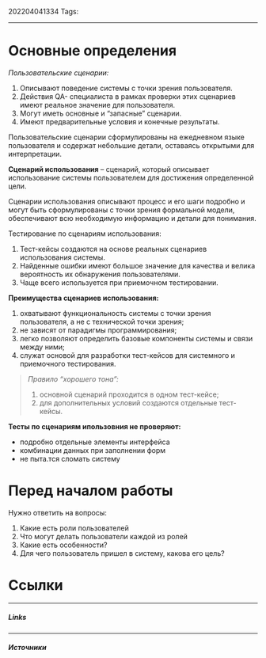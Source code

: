 202204041334
Tags:
___
# Основные определения

*Пользовательские сценарии:*
1. Описывают поведение системы с точки зрения пользователя.
2. Действия QA- специалиста в рамках проверки этих сценариев имеют реальное значение для пользователя.
3. Могут иметь основные и “запасные” сценарии.
4. Имеют предварительные условия и конечные результаты.

Пользовательские сценарии сформулированы на ежедневном языке пользователя и содержат небольшие детали, оставаясь открытыми для интерпретации.

**Сценарий использования** – сценарий, который описывает использование системы пользователем для достижения определенной цели.

Сценарии использования описывают процесс и его шаги подробно и могут быть сформулированы с точки зрения формальной модели, обеспечивают всю необходимую информацию и детали для понимания.

Тестирование по сценариям использования:
1. Тест-кейсы создаются на основе реальных сценариев использования системы.
2. Найденные ошибки имеют большое значение для качества и велика вероятность их обнаружения пользователями.
3. Чаще всего используется при приемочном тестировании.

**Преимущества сценариев использования:**
1. охватывают функциональность системы с точки зрения пользователя, а не с технической точки зрения;
2. не зависят от парадигмы программирования;
3. легко позволяют определить базовые компоненты системы и связи между ними;
4. служат основой для разработки тест-кейсов для системного и приемочного тестирования.

>*Правило “хорошего тона”:*
>1. основной сценарий проходится в одном тест-кейсе;
>2. для дополнительных условий создаются отдельные тест-кейсы.

**Тесты по сценариям ипользовния не проверяют:**
- подробно отдельные элементы интерфейса
- комбинации данных при заполнении форм
- не пыта.тся сломать систему


# Перед началом работы
Нужно ответить на вопросы:
1. Какие есть роли пользователей
2. Что могут делать пользователи каждой из ролей
3. Какие есть особенности?
4. Для чего пользователь пришел в систему, какова его цель?


# Ссылки
___
##### Links


---
##### Источники